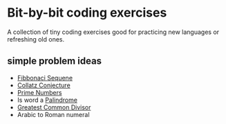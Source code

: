# Bit-by-bit coding exercises

A collection of tiny coding exercises good for practicing new languages or refreshing old ones. 

## simple problem ideas
* [Fibbonaci Sequene](https://en.wikipedia.org/wiki/Fibonacci_number)
* [Collatz Conjecture](https://en.wikipedia.org/wiki/Collatz_conjecture)
* [Prime Numbers](https://en.wikipedia.org/wiki/Prime_number)
* Is word a [Palindrome](https://en.wikipedia.org/wiki/Palindrome)
* [Greatest Common Divisor](https://en.wikipedia.org/wiki/Greatest_common_divisor)
* Arabic to Roman numeral

